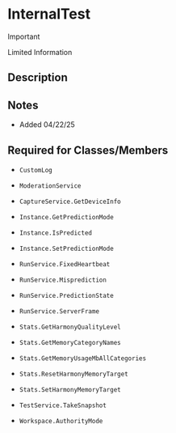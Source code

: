 # InternalTest

> [!IMPORTANT]
> Limited Information

## Description

## Notes
- Added 04/22/25

## Required for Classes/Members
- `CustomLog`
- `ModerationService`

- `CaptureService.GetDeviceInfo`
- `Instance.GetPredictionMode`
- `Instance.IsPredicted`
- `Instance.SetPredictionMode`
- `RunService.FixedHeartbeat`
- `RunService.Misprediction`
- `RunService.PredictionState`
- `RunService.ServerFrame`
- `Stats.GetHarmonyQualityLevel`
- `Stats.GetMemoryCategoryNames`
- `Stats.GetMemoryUsageMbAllCategories`
- `Stats.ResetHarmonyMemoryTarget`
- `Stats.SetHarmonyMemoryTarget`
- `TestService.TakeSnapshot`
- `Workspace.AuthorityMode`
